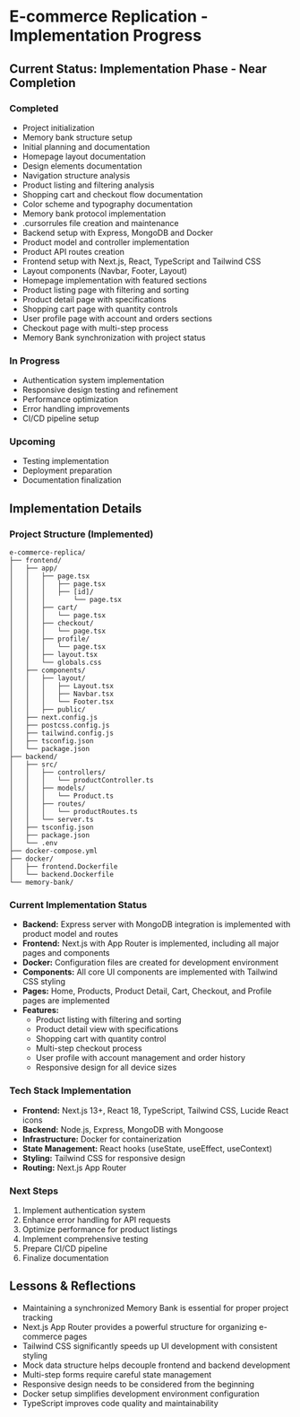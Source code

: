 # E-commerce Replication - Implementation Progress

## Current Status: Implementation Phase - Near Completion

### Completed
- Project initialization
- Memory bank structure setup
- Initial planning and documentation
- Homepage layout documentation
- Design elements documentation
- Navigation structure analysis
- Product listing and filtering analysis
- Shopping cart and checkout flow documentation
- Color scheme and typography documentation
- Memory bank protocol implementation
- .cursorrules file creation and maintenance
- Backend setup with Express, MongoDB and Docker
- Product model and controller implementation
- Product API routes creation
- Frontend setup with Next.js, React, TypeScript and Tailwind CSS
- Layout components (Navbar, Footer, Layout)
- Homepage implementation with featured sections
- Product listing page with filtering and sorting
- Product detail page with specifications
- Shopping cart page with quantity controls
- User profile page with account and orders sections
- Checkout page with multi-step process
- Memory Bank synchronization with project status

### In Progress
- Authentication system implementation
- Responsive design testing and refinement
- Performance optimization
- Error handling improvements
- CI/CD pipeline setup

### Upcoming
- Testing implementation
- Deployment preparation
- Documentation finalization

## Implementation Details

### Project Structure (Implemented)
```
e-commerce-replica/
├── frontend/
│   ├── app/
│   │   ├── page.tsx
│   │   │   ├── page.tsx
│   │   │   ├── [id]/
│   │   │       └── page.tsx
│   │   ├── cart/
│   │   │   └── page.tsx
│   │   ├── checkout/
│   │   │   └── page.tsx
│   │   ├── profile/
│   │   │   └── page.tsx
│   │   ├── layout.tsx
│   │   └── globals.css
│   ├── components/
│   │   ├── layout/
│   │   │   ├── Layout.tsx
│   │   │   ├── Navbar.tsx
│   │   │   └── Footer.tsx
│   │   ├── public/
│   ├── next.config.js
│   ├── postcss.config.js
│   ├── tailwind.config.js
│   ├── tsconfig.json
│   └── package.json
├── backend/
│   ├── src/
│   │   ├── controllers/
│   │   │   └── productController.ts
│   │   ├── models/
│   │   │   └── Product.ts
│   │   ├── routes/
│   │   │   └── productRoutes.ts
│   │   └── server.ts
│   ├── tsconfig.json
│   ├── package.json
│   └── .env
├── docker-compose.yml
├── docker/
│   ├── frontend.Dockerfile
│   └── backend.Dockerfile
└── memory-bank/
```

### Current Implementation Status
- **Backend:** Express server with MongoDB integration is implemented with product model and routes
- **Frontend:** Next.js with App Router is implemented, including all major pages and components
- **Docker:** Configuration files are created for development environment
- **Components:** All core UI components are implemented with Tailwind CSS styling
- **Pages:** Home, Products, Product Detail, Cart, Checkout, and Profile pages are implemented
- **Features:** 
  - Product listing with filtering and sorting
  - Product detail view with specifications
  - Shopping cart with quantity control
  - Multi-step checkout process
  - User profile with account management and order history
  - Responsive design for all device sizes

### Tech Stack Implementation
- **Frontend:** Next.js 13+, React 18, TypeScript, Tailwind CSS, Lucide React icons
- **Backend:** Node.js, Express, MongoDB with Mongoose
- **Infrastructure:** Docker for containerization
- **State Management:** React hooks (useState, useEffect, useContext)
- **Styling:** Tailwind CSS for responsive design
- **Routing:** Next.js App Router

### Next Steps
1. Implement authentication system
2. Enhance error handling for API requests
3. Optimize performance for product listings
4. Implement comprehensive testing
5. Prepare CI/CD pipeline
6. Finalize documentation

## Lessons & Reflections
- Maintaining a synchronized Memory Bank is essential for proper project tracking
- Next.js App Router provides a powerful structure for organizing e-commerce pages
- Tailwind CSS significantly speeds up UI development with consistent styling
- Mock data structure helps decouple frontend and backend development
- Multi-step forms require careful state management
- Responsive design needs to be considered from the beginning
- Docker setup simplifies development environment configuration
- TypeScript improves code quality and maintainability 